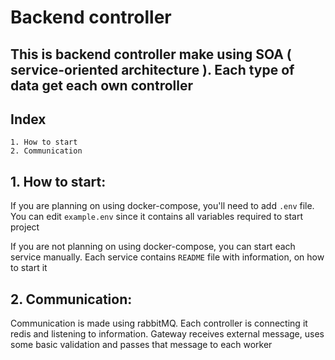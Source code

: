 # Backend controller

## This is backend controller make using SOA ( service-oriented architecture ). Each type of data get each own controller

## Index
```
1. How to start
2. Communication
```

## 1. How to start:

If you are planning on using docker-compose, you'll need to add `.env` file. You can edit `example.env` since it contains all variables required to start project

If you are not planning on using docker-compose, you can start each service manually. Each service contains `README` file with information, on how to start it 

## 2. Communication:

Communication is made using rabbitMQ. Each controller is connecting it redis and listening to information. Gateway receives external message, uses some basic validation and passes that message to each worker
